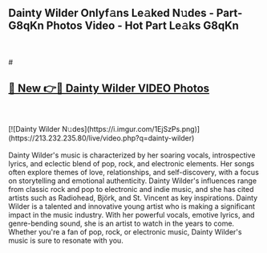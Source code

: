 ## Dainty Wilder Onlyf𝚊ns Le𝚊ked N𝚞des - Part-G8qKn Photos Video - Hot Part Le𝚊ks G8qKn
<br>
<br>
# <h2><a href="https://213.232.235.80/live/video.php?q=dainty-wilder">🔗 New 👉🔴 Dainty Wilder VIDEO Photos</a></h2>
<br>
<br>
[![Dainty Wilder N𝚞des](https://i.imgur.com/1EjSzPs.png)](https://213.232.235.80/live/video.php?q=dainty-wilder)
<br>
<br>
Dainty Wilder's music is characterized by her soaring vocals, introspective lyrics, and eclectic blend of pop, rock, and electronic elements. Her songs often explore themes of love, relationships, and self-discovery, with a focus on storytelling and emotional authenticity. Dainty Wilder's influences range from classic rock and pop to electronic and indie music, and she has cited artists such as Radiohead, Björk, and St. Vincent as key inspirations. Dainty Wilder is a talented and innovative young artist who is making a significant impact in the music industry. With her powerful vocals, emotive lyrics, and genre-bending sound, she is an artist to watch in the years to come. Whether you're a fan of pop, rock, or electronic music, Dainty Wilder's music is sure to resonate with you.
<br>
<br>